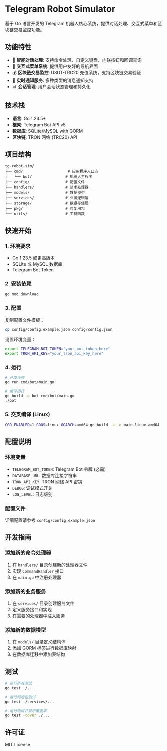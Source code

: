 # Telegram Robot Simulator

基于 Go 语言开发的 Telegram 机器人核心系统，提供对话处理、交互式菜单和区块链交易监控功能。

## 功能特性

- 🤖 **智能对话处理**: 支持命令处理、自定义键盘、内联按钮和回调查询
- 📱 **交互式菜单系统**: 提供用户友好的导航界面
- 💰 **区块链交易监控**: USDT-TRC20 充值系统，支持区块链交易验证
- 🔔 **实时通知服务**: 多种类型的消息通知支持
- 📊 **会话管理**: 用户会话状态管理和持久化

## 技术栈

- **语言**: Go 1.23.5+
- **框架**: Telegram Bot API v5
- **数据库**: SQLite/MySQL with GORM
- **区块链**: TRON 网络 (TRC20) API

## 项目结构

```
tg-robot-sim/
├── cmd/                    # 应用程序入口点
│   └── bot/               # 机器人主程序
├── config/                # 配置文件
├── handlers/              # 请求处理器
├── models/                # 数据模型
├── services/              # 业务逻辑层
├── storage/               # 数据存储层
├── pkg/                   # 可复用包
└── utils/                 # 工具函数
```

## 快速开始

### 1. 环境要求

- Go 1.23.5 或更高版本
- SQLite 或 MySQL 数据库
- Telegram Bot Token

### 2. 安装依赖

```bash
go mod download
```

### 3. 配置

复制配置文件模板：

```bash
cp config/config.example.json config/config.json
```

设置环境变量：

```bash
export TELEGRAM_BOT_TOKEN="your_bot_token_here"
export TRON_API_KEY="your_tron_api_key_here"
```

### 4. 运行

```bash
# 开发环境
go run cmd/bot/main.go

# 编译运行
go build -o bot cmd/bot/main.go
./bot
```

### 5. 交叉编译 (Linux)

```bash
CGO_ENABLED=1 GOOS=linux GOARCH=amd64 go build -a -o main-linux-amd64 ./cmd/bot/main.go
```

## 配置说明

### 环境变量

- `TELEGRAM_BOT_TOKEN`: Telegram Bot 令牌 (必需)
- `DATABASE_URL`: 数据库连接字符串
- `TRON_API_KEY`: TRON 网络 API 密钥
- `DEBUG`: 调试模式开关
- `LOG_LEVEL`: 日志级别

### 配置文件

详细配置请参考 `config/config.example.json`

## 开发指南

### 添加新的命令处理器

1. 在 `handlers/` 目录创建新的处理器文件
2. 实现 `CommandHandler` 接口
3. 在 `main.go` 中注册处理器

### 添加新的业务服务

1. 在 `services/` 目录创建服务文件
2. 定义服务接口和实现
3. 在需要的处理器中注入服务

### 添加新的数据模型

1. 在 `models/` 目录定义结构体
2. 添加 GORM 标签进行数据库映射
3. 在数据库迁移中添加表结构

## 测试

```bash
# 运行所有测试
go test ./...

# 运行特定包测试
go test ./services/...

# 运行测试并显示覆盖率
go test -cover ./...
```

## 许可证

MIT License